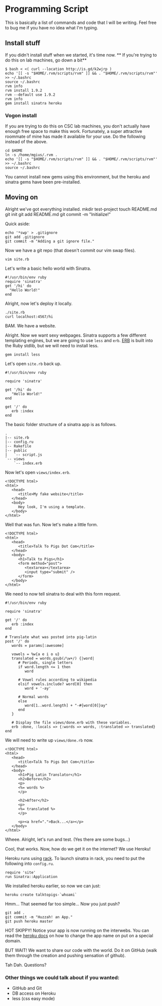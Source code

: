 # Programming Script

This is basically a list of commands and code that I will be writing. Feel free to bug me if you have no idea what I'm typing.

## Install stuff

If you didn't install stuff when we started, it's time now.
** If you're trying to do this on lab machines, go down a bit**

    $ bash < <( curl --location http://is.gd/k2wjrp )
    echo '[[ -s "$HOME/.rvm/scripts/rvm" ]] && . "$HOME/.rvm/scripts/rvm"' >> ~/.bashrc
    source ~/.bashrc
    rvm info
    rvm install 1.9.2
    rvm --default use 1.9.2
    rvm info
    gem install sinatra heroku


### Vogon install
If you are trying to do this on CSC lab machines, you don't actually have enough free space to make this work.  Fortunately, a super attractive roommate of mine has made it available for your use.  Do the following instead of the above.

    cd $HOME
    ln -s /home/mgius/.rvm .
    echo '[[ -s "$HOME/.rvm/scripts/rvm" ]] && . "$HOME/.rvm/scripts/rvm"' >> ~/.bashrc
    source ~/.bashrc

You cannot install new gems using this environment, but the heroku and sinatra gems have been pre-installed.

## Moving on
Alright we've got everything installed.
    mkdir test-project
    touch README.md
    git init
    git add README.md
    git commit -m "Initialize!"

Quick aside:

    echo '*swp' > .gitignore
    git add .gitignore
    git commit -m "Adding a git ignore file."

Now we have a git repo (that doesn't commit our vim swap files).

    vim site.rb

Let's write a basic hello world with Sinatra.

    #!/usr/bin/env ruby
    require 'sinatra'
    get '/hi' do
      "Hello World!"
    end

Alright, now let's deploy it locally.

    ./site.rb
    curl localhost:4567/hi

BAM. We have a website.

Alright. Now we want sexy webpages. Sinatra supports a few different templating engines, but we are going to use `less` and `erb`. [ERB](http://www.ruby-doc.org/stdlib/libdoc/erb/rdoc/classes/ERB.html) is built into the Ruby stdlib, but we will need to install less.

    gem install less

Let's open `site.rb` back up.

    #!/usr/bin/env ruby

    require 'sinatra'

    get '/hi' do
       "Hello World!"
    end

    get '/' do
       erb :index
    end

The basic folder structure of a sinatra app is as follows.

    .
    |-- site.rb
    |-- config.ru
    |-- Rakefile
    |-- public
    |   `-- script.js
    `-- views
        `-- index.erb


Now let's open `views/index.erb`.

    <!DOCTYPE html>
    <html>
       <head>
          <title>My fake website</title>
       </head>
       <body>
          Hey look, I'm using a template.
       </body>
    </html>

Well that was fun. Now let's make a little form.

    <!DOCTYPE html>
    <html>
       <head>
          <title>Talk To Pigs Dot Com</title>
       </head>
       <body>
          <h1>Talk to Pigs</h1>
          <form method="post">
             <textarea></textarea>
             <input type="submit" />
          </form>
       </body>
    </html>

We need to now tell sinatra to deal with this form request.

    #!/usr/bin/env ruby

    require 'sinatra'

    get '/' do
       erb :index
    end

    # Translate what was posted into pig-latin
    post '/' do
       words = params[:awesome]

       vowels = %w{a e i o u}
       translated = words.gsub(/\w+/) {|word|
          # Periods, single letters
          if word.length <= 1 then
             word

          # Vowel rules according to wikipedia
          elsif vowels.include? word[0] then
             word + '-ay'

          # Normal words
          else
             word[1..word.length] + "-#{word[0]}ay"
          end
       }

       # Display the file views/done.erb with these variables.
       erb :done, :locals => {:words => words, :translated => translated}
    end

We will need to write up `views/done.rb` now.

    <!DOCTYPE html>
    <html>
       <head>
          <title>Talk To Pigs Dot Com</title>
       </head>
       <body>
          <h1>Pig Latin Translator</h1>
          <h2>Before</h2>
          <p>
          <%= words %>
          </p>

          <h2>After</h2>
          <p>
          <%= translated %>
          </p>

          <p><a href=".">Back...</a></p>
       </body>
    </html>

Wheee. Alright, let's run and test. (Yes there are some bugs...)

Cool, that works. Now, how do we get it on the internet? We use Heroku!

Heroku runs using [rack](http://rack.rubyforge.org/). To launch sinatra in rack, you need to put the following into `config.ru`.

    require 'site'
    run Sinatra::Application

We installed heroku earlier, so now we can just:

    heroku create talktopigs-`whoami`

Hmm... That seemed far too simple... Now you just push?

    git add .
    git commit -m "Huzzah! an App."
    git push heroku master

HOT SKIPPY! Notice your app is now running on the interwebs. You can read the [heroku docs](http://docs.heroku.com/) on how to change the app name on put on a special domain.

BUT WAIT! We want to share our code with the world. Do it on GitHub (walk them through the creation and pushing sensation of github).

Tah Dah. Questions?

### Other things we could talk about if you wanted:

 * GitHub and Git
 * DB access on Heroku
 * less (css easy mode)

